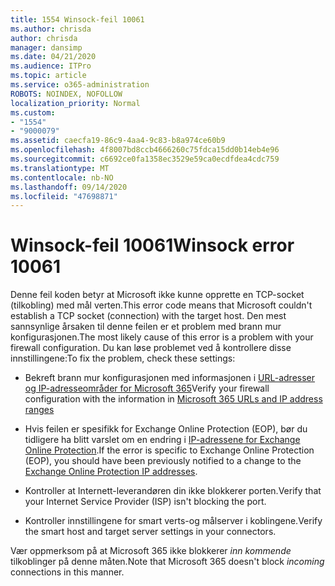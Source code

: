 ```yaml
---
title: 1554 Winsock-feil 10061
ms.author: chrisda
author: chrisda
manager: dansimp
ms.date: 04/21/2020
ms.audience: ITPro
ms.topic: article
ms.service: o365-administration
ROBOTS: NOINDEX, NOFOLLOW
localization_priority: Normal
ms.custom:
- "1554"
- "9000079"
ms.assetid: caecfa19-86c9-4aa4-9c83-b8a974ce60b9
ms.openlocfilehash: 4f8007bd8ccb4666260c75fdca15dd0b14eb4e96
ms.sourcegitcommit: c6692ce0fa1358ec3529e59ca0ecdfdea4cdc759
ms.translationtype: MT
ms.contentlocale: nb-NO
ms.lasthandoff: 09/14/2020
ms.locfileid: "47698871"
---
```

# <a name="winsock-error-10061"></a><span data-ttu-id="1550e-102">Winsock-feil 10061</span><span class="sxs-lookup"><span data-stu-id="1550e-102">Winsock error 10061</span></span>

<span data-ttu-id="1550e-103">Denne feil koden betyr at Microsoft ikke kunne opprette en TCP-socket (tilkobling) med mål verten.</span><span class="sxs-lookup"><span data-stu-id="1550e-103">This error code means that Microsoft couldn't establish a TCP socket (connection) with the target host.</span></span> <span data-ttu-id="1550e-104">Den mest sannsynlige årsaken til denne feilen er et problem med brann mur konfigurasjonen.</span><span class="sxs-lookup"><span data-stu-id="1550e-104">The most likely cause of this error is a problem with your firewall configuration.</span></span> <span data-ttu-id="1550e-105">Du kan løse problemet ved å kontrollere disse innstillingene:</span><span class="sxs-lookup"><span data-stu-id="1550e-105">To fix the problem, check these settings:</span></span>

- <span data-ttu-id="1550e-106">Bekreft brann mur konfigurasjonen med informasjonen i [URL-adresser og IP-adresseområder for Microsoft 365](https://docs.microsoft.com/office365/enterprise/urls-and-ip-address-ranges)</span><span class="sxs-lookup"><span data-stu-id="1550e-106">Verify your firewall configuration with the information in [Microsoft 365 URLs and IP address ranges](https://docs.microsoft.com/office365/enterprise/urls-and-ip-address-ranges)</span></span>

- <span data-ttu-id="1550e-107">Hvis feilen er spesifikk for Exchange Online Protection (EOP), bør du tidligere ha blitt varslet om en endring i [IP-adressene for Exchange Online Protection](https://docs.microsoft.com/office365/SecurityCompliance/eop/exchange-online-protection-ip-addresses).</span><span class="sxs-lookup"><span data-stu-id="1550e-107">If the error is specific to Exchange Online Protection (EOP), you should have been previously notified to a change to the [Exchange Online Protection IP addresses](https://docs.microsoft.com/office365/SecurityCompliance/eop/exchange-online-protection-ip-addresses).</span></span>

- <span data-ttu-id="1550e-108">Kontroller at Internett-leverandøren din ikke blokkerer porten.</span><span class="sxs-lookup"><span data-stu-id="1550e-108">Verify that your Internet Service Provider (ISP) isn't blocking the port.</span></span>

- <span data-ttu-id="1550e-109">Kontroller innstillingene for smart verts-og målserver i koblingene.</span><span class="sxs-lookup"><span data-stu-id="1550e-109">Verify the smart host and target server settings in your connectors.</span></span>

<span data-ttu-id="1550e-110">Vær oppmerksom på at Microsoft 365 ikke blokkerer *inn kommende* tilkoblinger på denne måten.</span><span class="sxs-lookup"><span data-stu-id="1550e-110">Note that Microsoft 365 doesn't block *incoming* connections in this manner.</span></span>

